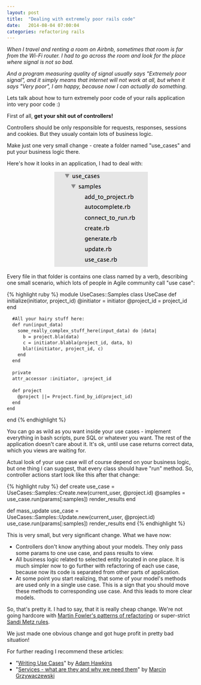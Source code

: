 ```yaml
---
layout: post
title:  "Dealing with extremely poor rails code"
date:   2014-08-04 07:00:04
categories: refactoring rails
---
```


<i>When I travel and renting a room on Airbnb, sometimes that room is far from the Wi-Fi router. I had to go across the room and look for the place where signal is not so bad.</i>

<i>And a program measuring quality of signal usually says "Extremely poor signal", and it simply means that internet will not work at all, but when it says "Very poor", I am happy, because now I can actually do something.</i>

Lets talk about how to turn extremely poor code of your rails application into very poor code :)

First of all, <strong>get your shit out of controllers!</strong>

Controllers should be only responsible for requests, responses, sessions and cookies. But they usualy contain lots of business logic.

Make just one very small change - create a folder named "use_cases" and put your business logic there.

Here's how it looks in an application, I had to deal with:

<center><img src='/images/use_cases_structure.png'/></center>

Every file in that folder is contains one class named by a verb, describing one small scenario, which lots of people in Agile community call "use case":

{% highlight ruby %}
  module UseCases::Samples
    class UseCase
      def initialize(initiator, project_id)
        @initiator = initiator
        @project_id = project_id
      end

      #All your hairy stuff here:
      def run(input_data)
        some_really_complex_stuff_here(input_data) do |data|
          b = project.bla(data)
          c = initiator.blabla(project_id, data, b)
          bla!(initiator, project_id, c)
        end
      end

      private
      attr_accessor :initiator, :project_id

      def project
        @project ||= Project.find_by_id(project_id)
      end
    end
  end
{% endhighlight %}

You can go as wild as you want inside your use cases - implement everything in bash scripts, pure SQL or whatever you want. The rest of the application doesn't care about it. It's ok, until use case returns correct data, which you views are waiting for.


Actual look of your use case will of course depend on your business logic, but one thing I can suggest, that every class should have "run" method.
So, controller actions start look like this after that change:

{% highlight ruby %}
  def create
    use_case = UseCases::Samples::Create.new(current_user, @project.id)
    @samples = use_case.run(params[:samples])
    render_results
  end

  def mass_update
    use_case = UseCases::Samples::Update.new(current_user, @project.id)
    use_case.run(params[:samples])
    render_results
  end
{% endhighlight %}



This is very small, but very significant change. What we have now:

* Controllers don't know anything about your models. They only pass some params to one use case, and pass results to view.
* All business logic related to selected entity located in one place. It is much simpler now to go further with refactoring of each use case, because now its code is separated from other parts of application.
* At some point you start realizing, that some of your model's methods are used only in a single use case. This is a sign that you should move these methods to corresponding use case. And this leads to more clear models.


So, that's pretty it. I had to say, that it is really cheap change. We're not going hardcore with [Martin Fowler's patterns of refactoring](http://www.amazon.com/Refactoring-Edition-Addison-Wesley-Professional-Series/dp/0321984137) or super-strict [Sandi Metz rules](https://www.youtube.com/watch?v=npOGOmkxuio).

We just made one obvious change and got huge profit in pretty bad situation!

For further reading I recommend these articles:

* "[Writing Use Cases](http://hawkins.io/2014/01/writing_use_cases/)" by [Adam Hawkins](http://twitter.com/admin65)
* "[Services - what are they and why we need them](http://blog.arkency.com/2013/09/services-what-they-are-and-why-we-need-them/)" by [Marcin Grzywaczewski](http://twitter.com/killavus)


[unclebob]: http://www.amazon.com/Refactoring-Edition-Addison-Wesley-Professional-Series/dp/0321984137
[sandi]: https://www.youtube.com/watch?v=npOGOmkxuio

[hawkins]: http://hawkins.io/2014/01/writing_use_cases/
[arkency]: http://blog.arkency.com/2013/09/services-what-they-are-and-why-we-need-them/